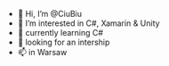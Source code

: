 - 👋 Hi, I’m @CiuBiu
- 👀 I’m interested in C#, Xamarin & Unity
- 🌱 currently learning C#
- 💞️ looking for an intership
- 📫 in Warsaw

<!---
ciubiu/ciubiu is a ✨ special ✨ repository because its `README.md` (this file) appears on your GitHub profile.
You can click the Preview link to take a look at your changes.
--->
